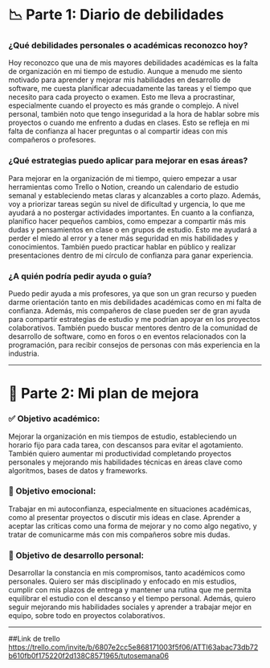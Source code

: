 # 📉 **Parte 1: Diario de debilidades**

### **¿Qué debilidades personales o académicas reconozco hoy?**

Hoy reconozco que una de mis mayores debilidades académicas es la falta de organización en mi tiempo de estudio. Aunque a menudo me siento motivado para aprender y mejorar mis habilidades en desarrollo de software, me cuesta planificar adecuadamente las tareas y el tiempo que necesito para cada proyecto o examen. Esto me lleva a procrastinar, especialmente cuando el proyecto es más grande o complejo. A nivel personal, también noto que tengo inseguridad a la hora de hablar sobre mis proyectos o cuando me enfrento a dudas en clases. Esto se refleja en mi falta de confianza al hacer preguntas o al compartir ideas con mis compañeros o profesores.

### **¿Qué estrategias puedo aplicar para mejorar en esas áreas?**

Para mejorar en la organización de mi tiempo, quiero empezar a usar herramientas como Trello o Notion, creando un calendario de estudio semanal y estableciendo metas claras y alcanzables a corto plazo. Además, voy a priorizar tareas según su nivel de dificultad y urgencia, lo que me ayudará a no postergar actividades importantes. En cuanto a la confianza, planifico hacer pequeños cambios, como empezar a compartir más mis dudas y pensamientos en clase o en grupos de estudio. Esto me ayudará a perder el miedo al error y a tener más seguridad en mis habilidades y conocimientos. También puedo practicar hablar en público y realizar presentaciones dentro de mi círculo de confianza para ganar experiencia.

### **¿A quién podría pedir ayuda o guía?**

Puedo pedir ayuda a mis profesores, ya que son un gran recurso y pueden darme orientación tanto en mis debilidades académicas como en mi falta de confianza. Además, mis compañeros de clase pueden ser de gran ayuda para compartir estrategias de estudio y me podrían apoyar en los proyectos colaborativos. También puedo buscar mentores dentro de la comunidad de desarrollo de software, como en foros o en eventos relacionados con la programación, para recibir consejos de personas con más experiencia en la industria.

---

# 🚀 **Parte 2: Mi plan de mejora**

### **✅ Objetivo académico:**  
Mejorar la organización en mis tiempos de estudio, estableciendo un horario fijo para cada tarea, con descansos para evitar el agotamiento. También quiero aumentar mi productividad completando proyectos personales y mejorando mis habilidades técnicas en áreas clave como algoritmos, bases de datos y frameworks.

### **💖 Objetivo emocional:**  
Trabajar en mi autoconfianza, especialmente en situaciones académicas, como al presentar proyectos o discutir mis ideas en clase. Aprender a aceptar las críticas como una forma de mejorar y no como algo negativo, y tratar de comunicarme más con mis compañeros sobre mis dudas.

### **🌱 Objetivo de desarrollo personal:**  
Desarrollar la constancia en mis compromisos, tanto académicos como personales. Quiero ser más disciplinado y enfocado en mis estudios, cumplir con mis plazos de entrega y mantener una rutina que me permita equilibrar el estudio con el descanso y el tiempo personal. Además, quiero seguir mejorando mis habilidades sociales y aprender a trabajar mejor en equipo, sobre todo en proyectos colaborativos.

---

##Link de trello
https://trello.com/invite/b/6807e2cc5e868171003f5f06/ATTI63abac73db72b610fb0f175220f2d138C8571965/tutosemana06
